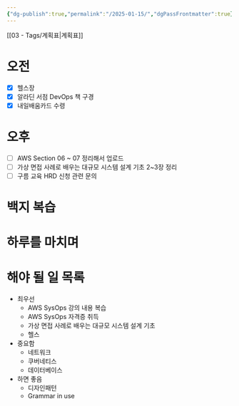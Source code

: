 ```yaml
---
{"dg-publish":true,"permalink":"/2025-01-15/","dgPassFrontmatter":true}
---
```


[[03 - Tags/계획표\|계획표]]
# 오전
- [x] 헬스장
- [x] 알라딘 서점 DevOps 책 구경
- [x] 내일배움카드 수령
# 오후
- [ ] AWS Section 06 ~ 07 정리해서 업로드
- [ ] 가상 면접 사례로 배우는 대규모 시스템 설계 기초 2~3장 정리
- [ ] 구름 교육 HRD 신청 관련 문의
# 백지 복습

# 하루를 마치며

# 해야 될 일 목록
- 최우선
	- AWS SysOps 강의 내용 복습
	- AWS SysOps 자격증 취득
	- 가상 면접 사례로 배우는 대규모 시스템 설계 기초
	- 헬스
- 중요함
	- 네트워크
	- 쿠버네티스
	- 데이터베이스
- 하면 좋음
	- 디자인패턴
	- Grammar in use